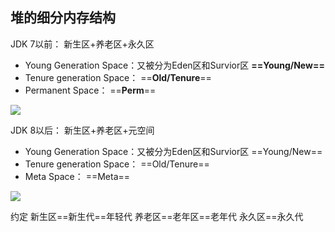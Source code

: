 ## 堆的细分内存结构

JDK 7以前： 新生区+养老区+永久区

- Young Generation Space：又被分为Eden区和Survior区  **==Young/New==**
- Tenure generation Space：         ==**Old/Tenure**==
- Permanent Space：                 ==**Perm**==


![](C:\E\apache-tomcat-7.0.52\javalearn\JVM\堆空间.jpg)

JDK 8以后： 新生区+养老区+元空间

- Young Generation Space：又被分为Eden区和Survior区  ==Young/New==
- Tenure generation Space：         ==Old/Tenure==
- Meta Space：                 ==Meta==


![](C:\E\apache-tomcat-7.0.52\javalearn\JVM\堆空间2.jpg)

约定 新生区==新生代==年轻代 养老区==老年区==老年代 永久区==永久代